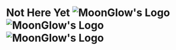 <!-- README.md -->

# Not Here Yet ![MoonGlow's Logo](assets/favicon.ico) ![MoonGlow's Logo](assets/favicon.ico) ![MoonGlow's Logo](assets/favicon.ico)

